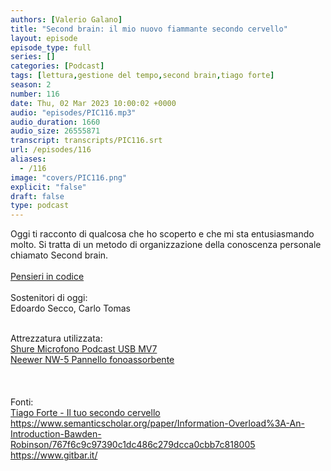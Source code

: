 ```yaml
---
authors: [Valerio Galano]
title: "Second brain: il mio nuovo fiammante secondo cervello"
layout: episode
episode_type: full
series: []
categories: [Podcast]
tags: [lettura,gestione del tempo,second brain,tiago forte]
season: 2
number: 116
date: Thu, 02 Mar 2023 10:00:02 +0000
audio: "episodes/PIC116.mp3"
audio_duration: 1660
audio_size: 26555871
transcript: transcripts/PIC116.srt
url: /episodes/116
aliases: 
  - /116
image: "covers/PIC116.png"
explicit: "false"
draft: false
type: podcast
---
```

Oggi ti racconto di qualcosa che ho scoperto e che mi sta entusiasmando molto. Si tratta di un metodo di organizzazione della conoscenza personale chiamato Second brain.<br />
<br />
<a href="https://pensieriincodice.it/" target="_blank" rel="noreferrer noopener">Pensieri in codice</a><br />
<br />
Sostenitori di oggi:<br />
Edoardo Secco, Carlo Tomas<br />
<br />




Attrezzatura utilizzata:<br />
<a href="https://amzn.to/3862ZRf" target="_blank" rel="noreferrer noopener">Shure Microfono Podcast USB MV7</a><br />
<a href="https://amzn.to/3rysTFP" target="_blank" rel="noreferrer noopener">Neewer NW-5 Pannello fonoassorbente</a><br />
<br />
<br />
<br />
Fonti:<br />
<a href="https://amzn.to/3IQfROd" target="_blank" rel="noreferrer noopener">Tiago Forte - Il tuo secondo cervello</a><br />
<a href="https://www.semanticscholar.org/paper/Information-Overload%3A-An-Introduction-Bawden-Robinson/767f6c9c97390c1dc486c279dcca0cbb7c818005" target="_blank" rel="noreferrer noopener">https://www.semanticscholar.org/paper/Information-Overload%3A-An-Introduction-Bawden-Robinson/767f6c9c97390c1dc486c279dcca0cbb7c818005</a><br />
<a href="https://www.gitbar.it/" target="_blank" rel="noreferrer noopener">https://www.gitbar.it/</a>






